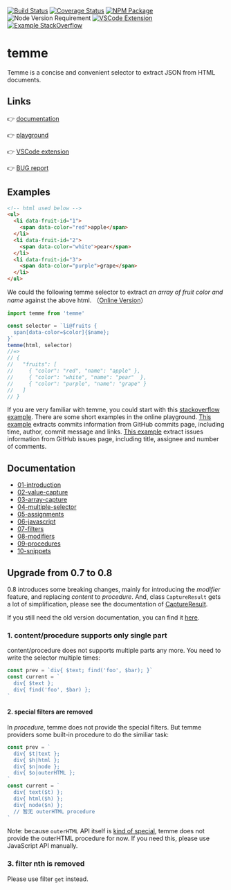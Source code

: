 [![Build Status](https://img.shields.io/travis/shinima/temme/master.svg?style=flat-square)](https://travis-ci.org/shinima/temme) [![Coverage Status](https://img.shields.io/coveralls/shinima/temme/master.svg?style=flat-square)](https://coveralls.io/github/shinima/temme?branch=master) [![NPM Package](https://img.shields.io/npm/v/temme.svg?style=flat-square)](https://www.npmjs.org/package/temme) ![Node Version Requirement](https://img.shields.io/badge/node-%3E=6-f37c43.svg?style=flat-square) [![VSCode Extension](https://img.shields.io/badge/vscode-extension-green.svg?style=flat-square)](https://marketplace.visualstudio.com/items?itemName=shinima.vscode-temme) [![Example StackOverflow](https://img.shields.io/badge/Example-StackOverflow-2196F3.svg?style=flat-square)](/examples/stackoverflow/readme.md)

# temme

Temme is a concise and convenient selector to extract JSON from HTML documents.

## Links

👉 [documentation](#documentation)

👉 [playground](https://temme.js.org)

👉 [VSCode extension](https://marketplace.visualstudio.com/items?itemName=shinima.vscode-temme)

👉 [BUG report](https://github.com/shinima/temme/issues)

## Examples

```html
<!-- html used below -->
<ul>
  <li data-fruit-id="1">
    <span data-color="red">apple</span>
  </li>
  <li data-fruit-id="2">
    <span data-color="white">pear</span>
  </li>
  <li data-fruit-id="3">
    <span data-color="purple">grape</span>
  </li>
</ul>
```

We could the following temme selector to extract _an array of fruit color and name_ against the above html. （[Online Version](https://temme.js.org/?example=basic-array-capture)）

```javascript
import temme from 'temme'

const selector = `li@fruits {
  span[data-color=$color]{$name};
}`
temme(html, selector)
//=>
// {
//   "fruits": [
//     { "color": "red", "name": "apple" },
//     { "color": "white", "name": "pear"  },
//     { "color": "purple", "name": "grape" }
//   ]
// }
```

If you are very familiar with temme, you could start with this [stackoverflow example](/examples/stackoverflow/readme.md). There are some short examples in the online playground. [This example](https://temme.js.org?example=github-commits) extracts commits information from GitHub commits page, including time, author, commit message and links. [This example](https://temme.js.org?example=github-issues) extract issues information from GitHub issues page, including title, assignee and number of comments.

## Documentation

- [01-introduction](/docs/en/01-introduction.md)
- [02-value-capture](/docs/en/02-value-capture.md)
- [03-array-capture](/docs/en/03-array-capture.md)
- [04-multiple-selector](/docs/en/04-multiple-selector.md)
- [05-assignments](/docs/en/05-assignments.md)
- [06-javascript](/docs/en/06-javascript.md)
- [07-filters](/docs/en/07-filters.md)
- [08-modifiers](/docs/en/08-modifiers.md)
- [09-procedures](/docs/en/09-procedures.md)
- [10-snippets](/docs/en/10-snippets.md)

## Upgrade from 0.7 to 0.8

0.8 introduces some breaking changes, mainly for introducing the _modifier_ feature, and replacing _content_ to _procedure_. And, class `CaptureResult` gets a lot of simplification, please see the documentation of [CaptureResult](/docs/zh-cn/08-modifiers.md#类-captureresult).

If you still need the old version documentation, you can find it [here](https://github.com/shinima/temme/blob/v0.7.0/readme.md).

### 1. content/procedure supports only single part

content/procedure does not supports multiple parts any more. You need to write the selector multiple times:

```javascript
const prev = `div{ $text; find('foo', $bar); }`
const current = `
  div{ $text };
  div{ find('foo', $bar) };
`
```

#### 2. special filters are removed

In _procedure_, temme does not provide the special filters. But temme providers some built-in procedure to do the similiar task:

```javascript
const prev = `
  div{ $t|text };
  div{ $h|html };
  div{ $n|node };
  div{ $o|outerHTML };
`
const current = `
  div{ text($t) };
  div{ html($h) };
  div{ node($n) };
  // 暂无 outerHTML procedure
`
```

Note: because `outerHTML` API itself is [kind of special](https://github.com/cheeriojs/cheerio/issues/54), temme does not provide the outerHTML procedure for now. If you need this, please use JavaScript API manually.

### 3. filter nth is removed

Please use filter `get` instead.

